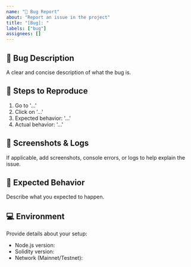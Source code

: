```yaml
---
name: "🐞 Bug Report"
about: "Report an issue in the project"
title: "[Bug]: "
labels: ["bug"]
assignees: []
---
```


## 🐛 Bug Description
A clear and concise description of what the bug is.

## 🔄 Steps to Reproduce
1. Go to '...'
2. Click on '...'
3. Expected behavior: '...'
4. Actual behavior: '...'

## 📸 Screenshots & Logs
If applicable, add screenshots, console errors, or logs to help explain the issue.

## 📌 Expected Behavior
Describe what you expected to happen.

## 💻 Environment
Provide details about your setup:
- Node.js version:
- Solidity version:
- Network (Mainnet/Testnet):
